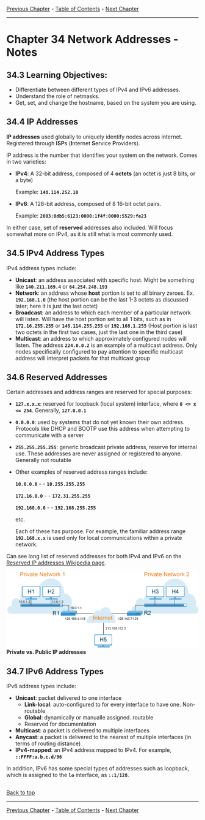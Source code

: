 [Previous Chapter](../Ch33-pam/notes_Ch33.md) - [Table of Contents](../README.md#table-of-contents) - [Next Chapter](../Ch35-networkdevices/notes_Ch35.md)

---

# Chapter 34 Network Addresses - Notes

## 34.3 Learning Objectives:
- Differentiate between different types of IPv4 and IPv6 addresses.
- Understand the role of netmasks.
- Get, set, and change the hostname, based on the system you are using.


## 34.4 IP Addresses
**IP addresses** used globally to uniquely identify nodes across internet. Registered through <strong>ISP</strong>s (<strong>I</strong>nternet <strong>S</strong>ervice <strong>P</strong>roviders).

IP address is the number that identifies your system on the network. Comes in two varieties:
- **IPv4**: A 32-bit address, composed of 4 **octets** (an octet is just 8 bits, or a byte)

  Example: **`148.114.252.10`**
- **IPv6**: A 128-bit address, composed of 8 16-bit octet pairs.

  Example: **`2003:0db5:6123:0000:1f4f:0000:5529:fe23`**

In either case, set of **reserved** addresses also included. Will focus somewhat more on IPv4, as it is still what is most commonly used.


## 34.5 IPv4 Address Types
IPv4 address types include:
- **Unicast**: an address associated with specific host. Might be something like **`140.211.169.4`** or **`64.254.248.193`**
- **Network**: an address whose **host** portion is set to all binary zeroes. Ex. **`192.168.1.0`** (the host portion can be the last 1-3 octets as discussed later; here it is just the last octet)
- **Broadcast**: an address to which each member of a particular network will listen. Will have the host portion set to all 1 bits, such as in **`172.16.255.255`** or **`148.114.255.255`** or **`192.168.1.255`** (Host portion is last two octets in the first two cases, just the last one in the third case)
- **Multicast**: an address to which approximately configured nodes will listen. The address **`224.0.0.2`** is an example of a multicast address. Only nodes specifically configured to pay attention to specific multicast address will interpret packets for that multicast group


## 34.6 Reserved Addresses
Certain addresses and address ranges are reserved for special purposes:
- **`127.x.x.x`**: reserved for loopback (local system) interface, where **`0 <= x <= 254`**. Generally, **`127.0.0.1`**
- **`0.0.0.0`**: used by systems that do not yet known their own address. Protocols like DHCP and BOOTP use this address when attempting to communicate with a server
- **`255.255.255.255`**: generic broadcast private address, reserve for internal use. These addresses are never assigned or registered to anyone. Generally not routable
- Other examples of reserved address ranges include:

  **`10.0.0.0`** - - **`10.255.255.255`**

  **`172.16.0.0`** - - **`172.31.255.255`**

  **`192.168.0.0`** - - **`192.168.255.255`**

  etc.

  Each of these has purpose. For example, the familiar address range **`192.168.x.x`** is used only for local communications within a private network.

Can see long list of reserved addresses for both IPv4 and IPv6 on the [Reserved IP addresses Wikipedia page](https://en.wikipedia.org/wiki/Reserved_IP_addresses).

![ID_addresses_large](/images/ID_addresses_large.png)
**Private vs. Public IP addresses**


## 34.7 IPv6 Address Types
IPv6 address types include:
- **Unicast**: packet delivered to one interface
  - **Link-local**: auto-configured to for every interface to have one. Non-routable
  - **Global**: dynamically or manualle assigned. routable
  - Reserved for documentation
- **Multicast**: a packet is delivered to multiple interfaces
- **Anycast**: a packet is delivered to the nearest of multiple interfaces (in terms of routing distance)
- **IPv4-mapped**: an IPv4 address mapped to IPv4. For example, **`::FFFF:a.b.c.d/96`**

In addition, IPv6 has some special types of addresses such as loopback, which is assigned to the **`lo`** interface, as **`::1/128`**.



##

[Back to top](#)

---

[Previous Chapter](../Ch33-pam/notes_Ch33.md) - [Table of Contents](../README.md#table-of-contents) - [Next Chapter](../Ch35-networkdevices/notes_Ch35.md)
